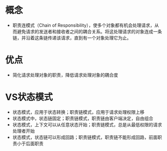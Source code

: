 # 概念
- 职责连模式（Chain of Responsibility），使多个对象都有机会处理请求，从而避免请求的发送者和接收者之间的耦合关系。将这处理请求的对象连成一条链，并沿着这条链传递该请求，直到有一个对象处理它为止。

# 优点
- 简化请求处理对象的职责，降低请求处理对象的耦合度

# VS状态模式
- 状态模式，应用于状态转换；职责链模式，应用于请求处理权限上移
- 状态模式中，状态链固定；职责链模式，职责链由客户端决定，自由组合
- 状态模式，上下文可以从任意状态开始；职责链模式，总是从最低权限的请求处理者开始
- 状态模式，状态链可以形成回路；职责链模式，职责链不能形成回路，前面职责小于后面职责